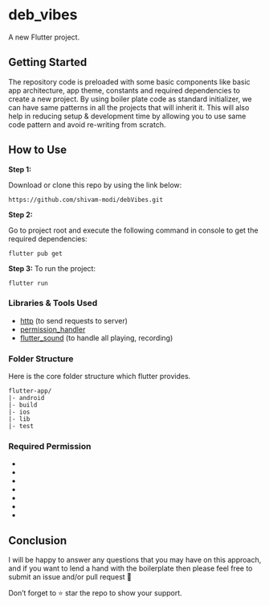 # deb_vibes

A new Flutter project.

## Getting Started

The repository code is preloaded with some basic components like basic app architecture, app theme, constants and required dependencies to create a new project. By using boiler plate code as standard initializer, we can have same patterns in all the projects that will inherit it. This will also help in reducing setup & development time by allowing you to use same code pattern and avoid re-writing from scratch.

## How to Use 

**Step 1:**

Download or clone this repo by using the link below:

```
https://github.com/shivam-modi/debVibes.git
```

**Step 2:**

Go to project root and execute the following command in console to get the required dependencies: 

```
flutter pub get 
```

**Step 3:**
To run the project:

```
flutter run
```
### Libraries & Tools Used

* [http](https://github.com/dart-lang/http) (to send requests to server)
* [permission_handler](https://github.com/Baseflow/flutter-permission-handler)
* [flutter_sound](https://github.com/Canardoux/flutter_sound/tree/master/flutter_sound) (to handle all playing, recording)

### Folder Structure
Here is the core folder structure which flutter provides.

```
flutter-app/
|- android
|- build
|- ios
|- lib
|- test
```

### Required Permission
*   <uses-permission android:name="android.permission.INTERNET"/>
*   <uses-permission android:name="android.permission.RECORD_AUDIO"/>
*    <uses-permission android:name="android.permission.MODIFY_AUDIO_SETTINGS" />
*    <uses-permission android:name="android.permission.BLUETOOTH" />
*    <uses-permission android:name="android.permission.WRITE_EXTERNAL_STORAGE" />
*    <uses-permission android:name="android.permission.READ_EXTERNAL_STORAGE" />
*    <uses-permission android:name="Manifest.permission.CAPTURE_AUDIO_OUTPUT" /> 

## Conclusion

I will be happy to answer any questions that you may have on this approach, and if you want to lend a hand with the boilerplate then please feel free to submit an issue and/or pull request 🙂

Don’t forget to ⭐ star the repo to show your support.
